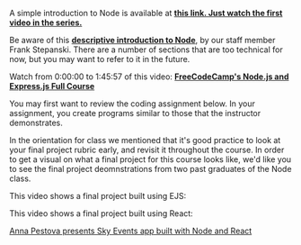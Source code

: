 A simple introduction to Node is available at **[this link. Just watch the first video in the series.](https://www.youtube.com/watch?v=uVwtVBpw7RQ)**

Be aware of this **[descriptive introduction to Node](https://medium.com/@frankstepanski/beginning-node-and-express-3482238c5c94)**, by our staff member Frank Stepanski. There are a number of sections that are too technical for now, but you may want to refer to it in the future.

Watch from 0:00:00 to 1:45:57 of this video:
**[FreeCodeCamp's Node.js and Express.js Full Course](https://www.youtube.com/watch?v=Oe421EPjeBE)**

You may first want to review the coding assignment below. In your assignment, you create programs similar to those that the instructor demonstrates.

In the orientation for class we mentioned that it's good practice to look at your final project rubric early, and revisit it throughout the course.  In order to get a visual on what a final project for this course looks like, we'd like you to see the final project deomnstrations from two past graduates of the Node class.  

This video shows a final project built using EJS:


This video shows a final project built using React:

[Anna Pestova presents Sky Events app built with Node and React](https://www.youtube.com/watch?v=rr6-PFHOTRc)

